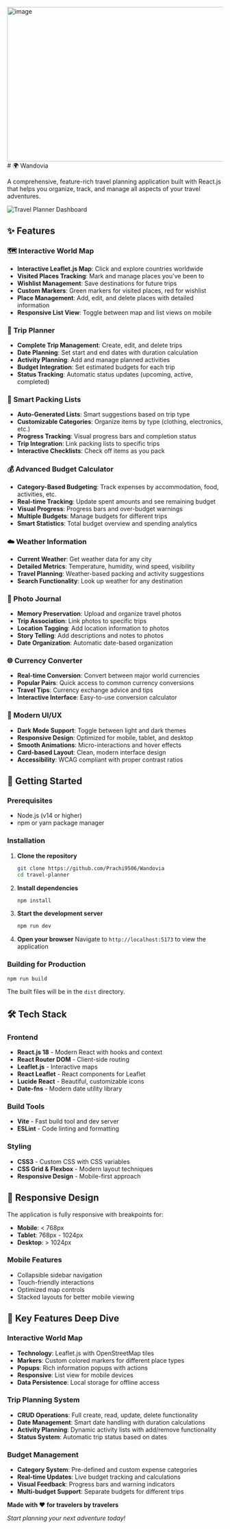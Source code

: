 <img width="619" height="360" alt="image" src="https://github.com/user-attachments/assets/4f2ac33e-de11-4883-b410-b1653a4aa6d0" /># 🌍 Wandovia

A comprehensive, feature-rich travel planning application built with React.js that helps you organize, track, and manage all aspects of your travel adventures.

![Travel Planner Dashboard](https://t4.ftcdn.net/jpg/00/65/48/25/360_F_65482539_C0ZozE5gUjCafz7Xq98WB4dW6LAhqKfs.jpg)

## ✨ Features

### 🗺️ Interactive World Map
- **Interactive Leaflet.js Map**: Click and explore countries worldwide
- **Visited Places Tracking**: Mark and manage places you've been to
- **Wishlist Management**: Save destinations for future trips
- **Custom Markers**: Green markers for visited places, red for wishlist
- **Place Management**: Add, edit, and delete places with detailed information
- **Responsive List View**: Toggle between map and list views on mobile

### 📅 Trip Planner
- **Complete Trip Management**: Create, edit, and delete trips
- **Date Planning**: Set start and end dates with duration calculation
- **Activity Planning**: Add and manage planned activities
- **Budget Integration**: Set estimated budgets for each trip
- **Status Tracking**: Automatic status updates (upcoming, active, completed)

### 🧳 Smart Packing Lists
- **Auto-Generated Lists**: Smart suggestions based on trip type
- **Customizable Categories**: Organize items by type (clothing, electronics, etc.)
- **Progress Tracking**: Visual progress bars and completion status
- **Trip Integration**: Link packing lists to specific trips
- **Interactive Checklists**: Check off items as you pack

### 💰 Advanced Budget Calculator
- **Category-Based Budgeting**: Track expenses by accommodation, food, activities, etc.
- **Real-time Tracking**: Update spent amounts and see remaining budget
- **Visual Progress**: Progress bars and over-budget warnings
- **Multiple Budgets**: Manage budgets for different trips
- **Smart Statistics**: Total budget overview and spending analytics

### ☁️ Weather Information
- **Current Weather**: Get weather data for any city
- **Detailed Metrics**: Temperature, humidity, wind speed, visibility
- **Travel Planning**: Weather-based packing and activity suggestions
- **Search Functionality**: Look up weather for any destination

### 📸 Photo Journal
- **Memory Preservation**: Upload and organize travel photos
- **Trip Association**: Link photos to specific trips
- **Location Tagging**: Add location information to photos
- **Story Telling**: Add descriptions and notes to photos
- **Date Organization**: Automatic date-based organization

### 🌐 Currency Converter
- **Real-time Conversion**: Convert between major world currencies
- **Popular Pairs**: Quick access to common currency conversions
- **Travel Tips**: Currency exchange advice and tips
- **Interactive Interface**: Easy-to-use conversion calculator

### 🎨 Modern UI/UX
- **Dark Mode Support**: Toggle between light and dark themes
- **Responsive Design**: Optimized for mobile, tablet, and desktop
- **Smooth Animations**: Micro-interactions and hover effects
- **Card-based Layout**: Clean, modern interface design
- **Accessibility**: WCAG compliant with proper contrast ratios

## 🚀 Getting Started

### Prerequisites
- Node.js (v14 or higher)
- npm or yarn package manager

### Installation

1. **Clone the repository**
   ```bash
   git clone https://github.com/Prachi9506/Wandovia
   cd travel-planner
   ```

2. **Install dependencies**
   ```bash
   npm install
   ```

3. **Start the development server**
   ```bash
   npm run dev
   ```

4. **Open your browser**
   Navigate to `http://localhost:5173` to view the application

### Building for Production

```bash
npm run build
```

The built files will be in the `dist` directory.

## 🛠️ Tech Stack

### Frontend
- **React.js 18** - Modern React with hooks and context
- **React Router DOM** - Client-side routing
- **Leaflet.js** - Interactive maps
- **React Leaflet** - React components for Leaflet
- **Lucide React** - Beautiful, customizable icons
- **Date-fns** - Modern date utility library

### Build Tools
- **Vite** - Fast build tool and dev server
- **ESLint** - Code linting and formatting

### Styling
- **CSS3** - Custom CSS with CSS variables
- **CSS Grid & Flexbox** - Modern layout techniques
- **Responsive Design** - Mobile-first approach

## 📱 Responsive Design

The application is fully responsive with breakpoints for:
- **Mobile**: < 768px
- **Tablet**: 768px - 1024px  
- **Desktop**: > 1024px

### Mobile Features
- Collapsible sidebar navigation
- Touch-friendly interactions
- Optimized map controls
- Stacked layouts for better mobile viewing

## 🎯 Key Features Deep Dive

### Interactive World Map
- **Technology**: Leaflet.js with OpenStreetMap tiles
- **Markers**: Custom colored markers for different place types
- **Popups**: Rich information popups with actions
- **Responsive**: List view for mobile devices
- **Data Persistence**: Local storage for offline access

### Trip Planning System
- **CRUD Operations**: Full create, read, update, delete functionality
- **Date Management**: Smart date handling with duration calculations
- **Activity Planning**: Dynamic activity lists with add/remove functionality
- **Status System**: Automatic trip status based on dates

### Budget Management
- **Category System**: Pre-defined and custom expense categories
- **Real-time Updates**: Live budget tracking and calculations
- **Visual Feedback**: Progress bars and warning indicators
- **Multi-budget Support**: Separate budgets for different trips


**Made with ❤️ for travelers by travelers**

*Start planning your next adventure today!*
